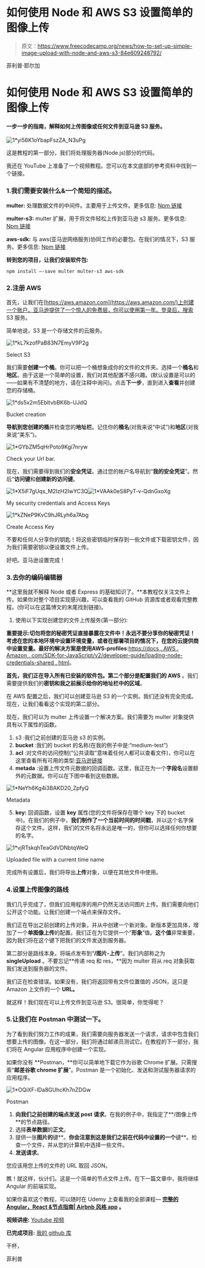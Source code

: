 # 如何使用 Node 和 AWS S3 设置简单的图像上传

> 原文：<https://www.freecodecamp.org/news/how-to-set-up-simple-image-upload-with-node-and-aws-s3-84e609248792/>

菲利普·耶尔加

# 如何使用 Node 和 AWS S3 设置简单的图像上传

#### 一步一步的指南，解释如何上传图像或任何文件到亚马逊 S3 服务。

![1*yi56K1oYbapFszZA_N3uPg](img/099859536002b5121ad2225ff253f015.png)

这是教程的第一部分，我们将处理服务器(Node.js)部分的代码。

我还在 YouTube 上准备了一个视频教程。您可以在本文底部的参考资料中找到一个链接。

### 1.我们需要安装什么&一个简短的描述。

**multer:** 处理数据文件的中间件。主要用于上传文件。更多信息: [Npm 链接](https://www.npmjs.com/package/multer)

**multer-s3:** multer 扩展，用于将文件轻松上传到亚马逊 s3 服务。更多信息: [Npm 链接](https://www.npmjs.com/package/multer-s3)

**aws-sdk:** 与 aws(亚马逊网络服务)协同工作的必要包。在我们的情况下，S3 服务。更多信息: [Npm 链接](https://www.npmjs.com/package/aws-sdk)

**转到您的项目，让我们安装软件包:**

```
npm install —-save multer multer-s3 aws-sdk
```

### 2.注册 AWS

首先，让我们在[https://aws.amazon.com](https://aws.amazon.com/)上创建一个账户。亚马逊提供了一个惊人的免费层，你可以使用第一年。登录后，搜索 S3 服务。

简单地说，S3 是一个存储文件的云服务。

![1*kL7kzofPaB83N7EmyV9P2g](img/0aac1d47249b8ef9100d4a527ce29094.png)

Select S3

我们需要**创建一个桶**。你可以把一个桶想象成你的文件的文件夹。选择一个**桶名**和**地区**。由于这是一个简单的设置，我们对其他配置不感兴趣。(默认设置是可以的——如果有不清楚的地方，请在注释中询问)。点击**下一步**，直到进入**查看**并创建您的存储桶。

![1*ds5x2m5EbltvbBK6b-UJdQ](img/88bd162cc504cfd7b4b0c724cb518456.png)

Bucket creation

**导航到您创建的桶**并检查您的**地址栏**。记住你的**桶名**(对我来说“中试”)和**地区**(对我来说“美东”)。

![1*GYbZM5qHrPoto9Kgi7nryw](img/136974a9db1e9d48a6aa96c03fa6e9f5.png)

Check your Url bar.

现在，我们需要得到我们的**安全凭证**。通过您的帐户名导航到“**我的安全凭证**”。然后“**访问键**和**创建新的访问键**。

![1*X5iF7gUqs_M2IzH2IwYC3Q](img/9267a3d1f4ab7282ad242be4dda4e2f7.png)![1*VAAk0eS8PyT-v-QdnGxoXg](img/bce758dbc14be09476b58232cf4ed633.png)

My security credentials and Access Keys

![1*kZNeP9KvC9hJRLyh6a7Abg](img/29594285a32cef0b09f51603b89deed8.png)

Create Access Key

不要和任何人分享你的钥匙！将这些密钥临时保存到一些文件或下载密钥文件，因为我们需要密钥以便设置文件上传。

好吧。亚马逊设置完成！

### 3.去你的编码编辑器

**这里我就不解释 Node 或者 Express 的基础知识了。**本教程仅关注文件上传。如果你对整个项目实现感兴趣，可以查看我的 GitHub 资源库或者观看完整教程。(你可以在这篇博文的末尾找到链接)。

1.  使用以下实现创建您的文件上传服务(第一部分):

**重要提示:**切勿将您的秘密凭证直接暴露在文件中！永远不要分享你的秘密凭证！考虑在您的本地环境中设置环境变量，或者在部署项目的情况下，在您的云提供商中设置变量。最好的解决方案是使用**AWS-profiles**:[https://docs . AWS . Amazon . com/SDK-for-JavaScript/v2/developer-guide/loading-node-credentials-shared . html](https://docs.aws.amazon.com/sdk-for-javascript/v2/developer-guide/loading-node-credentials-shared.html)。

**首先，**我们正在导入所有已安装的软件包。**第二个**部分是**配置我们的 AWS** 。我们需要提供我们的**密钥和我之前展示给你的地址栏中的区域**。

在 AWS 配置之后，我们可以创建亚马逊 S3 的一个实例。我们还没有完全完成。现在，让我们看看这个实现的第二部分。

现在，我们可以为 multer 上传设置一个解决方案。我们需要为 multer 对象提供具有以下属性的函数。

1.  s3 :我们之前创建的亚马逊 s3 的实例。
2.  **bucket** :我们的 bucket 的名称(在我的例子中是:“medium-test”)
3.  **acl** :对文件的访问控制(“公共读取”意味着任何人都可以查看文件)，你可以在这里查看所有可用的类型:[亚马逊链接](https://docs.aws.amazon.com/AmazonS3/latest/dev/acl-overview.html#canned-acl)
4.  **metada** :设置上传文件元数据的回调函数。这里，我正在为一个**字段名**设置额外的元数据。你可以在下图中看到这些数据。

![1*NeYh6Kg4i3BAKD20_ZpfyQ](img/8ebe4c4688016e069a9f9f02405dc6bf.png)

Metadata

5. **key:** 回调函数，设置 **key** 属性(您的文件将保存在哪个 key 下的 bucket 中)。在我们的例子中，**我们制作了一个当前时间的时间戳**，并以这个名字保存这个文件。这样，我们的文件名将永远是唯一的，但你可以选择任何你想要的名字。

![1*vjRTskqhTeaGdVDNbtqWeQ](img/1e883d91c24853c83b8a7bfa1ebc3eaf.png)

Uploaded file with a current time name

完成所有设置后，我们将导出**上传**对象，以便在其他文件中使用。

### 4.设置上传图像的路线

我们几乎完成了，但我们应用程序的用户仍然无法访问图片上传。我们需要向他们公开这个功能。让我们创建一个端点来保存文件。

我们正在导出之前创建的上传对象，并从中创建一个新对象。新版本更加具体，增加了一个**单图像上传**的配置。我们正在为它提供一个“**形象**”值。**这个值**非常重要，因为我们将在这个键下把我们的文件发送到服务器。

第二部分是路线本身。将端点发布到“**/图片-上传**”。我们内部称之为 **singleUpload** 。不要忘记**传递 req 和 res，**因为 multer 将从 req 对象获取我们发送到服务器的文件。

我们正在检查错误。如果没有，我们将返回带有文件位置值的 JSON，这只是 Amazon 上文件的一个 **URL。**

就这样！我们现在可以上传文件到亚马逊 S3。很简单，你觉得呢？

### 5.让我们在 Postman 中测试一下。

为了看到我们努力工作的成果，我们需要向服务器发送一个请求，请求中包含我们想要上传的图像。在这一部分，我们将通过邮递员测试它。在教程的下一部分，我们将在 Angular 应用程序中创建一个实现。

如果你没有 **Postman，**你可以简单地下载它作为谷歌 Chrome 扩展。只需搜索“**邮差谷歌 chrome 扩展**”。Postman 是一个初始化、发送和测试服务器请求的应用程序。

![1*OQiXF-lDa8GUhcKh7nZDGw](img/bab3a280526b383baa7d264880188995.png)

Postman

1.  **向我们之前创建的端点发送 post 请求**。在我的例子中，我指定了**/图像上传**的节点路径。
2.  选择**表单数据**的**正文**。
3.  提供一张**图片的**键**。**你会注意到这是我们之前在代码中设置的一个**键**。检查一个文件，并从您的计算机中选择一些文件。
4.  **发送请求**。

您应该用您上传的文件的 URL 取回 JSON。

瞧！就这样，伙计们。这是一个简单的节点文件上传。在下一篇文章中，我将继续 Angular 的前端实现。

如果你喜欢这个教程，可以随时在 Udemy 上查看我的全部课程— **[完整的 Angular，React &节点指南| Airbnb 风格 app](http://bit.ly/2NeWna4) 。**

**视频讲座:** [Youtube 视频](https://www.youtube.com/watch?v=ASuU4km3VHE&t=1047s)

**已完成项目:** [我的 github 库](https://github.com/Jerga99/bwm-ng)

干杯，

菲利普
